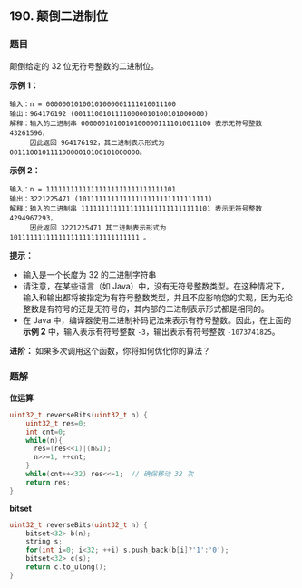 ## 190. 颠倒二进制位

### 题目

颠倒给定的 32 位无符号整数的二进制位。

**示例 1：**

```
输入：n = 00000010100101000001111010011100
输出：964176192 (00111001011110000010100101000000)
解释：输入的二进制串 00000010100101000001111010011100 表示无符号整数 43261596，
     因此返回 964176192，其二进制表示形式为 00111001011110000010100101000000。
```

**示例 2：**

```
输入：n = 11111111111111111111111111111101
输出：3221225471 (10111111111111111111111111111111)
解释：输入的二进制串 11111111111111111111111111111101 表示无符号整数 4294967293，
     因此返回 3221225471 其二进制表示形式为 10111111111111111111111111111111 。
```

**提示：**

- 输入是一个长度为 32 的二进制字符串
- 请注意，在某些语言（如 Java）中，没有无符号整数类型。在这种情况下，输入和输出都将被指定为有符号整数类型，并且不应影响您的实现，因为无论整数是有符号的还是无符号的，其内部的二进制表示形式都是相同的。
- 在 Java 中，编译器使用二进制补码记法来表示有符号整数。因此，在上面的 **示例 2** 中，输入表示有符号整数 `-3`，输出表示有符号整数 `-1073741825`。

**进阶：** 如果多次调用这个函数，你将如何优化你的算法？

### 题解

**位运算**

```cpp
uint32_t reverseBits(uint32_t n) {
    uint32_t res=0;
    int cnt=0;
    while(n){
      res=(res<<1)|(n&1);
      n>>=1, ++cnt;
    }
    while(cnt++<32) res<<=1;  // 确保移动 32 次
    return res;
}
```

**bitset**

```cpp
uint32_t reverseBits(uint32_t n) {
    bitset<32> b(n);
    string s;
    for(int i=0; i<32; ++i) s.push_back(b[i]?'1':'0');
    bitset<32> c(s);
    return c.to_ulong();
}
```